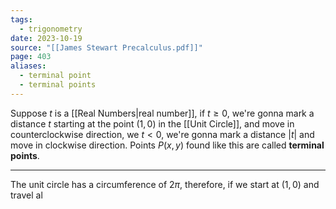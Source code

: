 ```yaml
---
tags:
  - trigonometry
date: 2023-10-19
source: "[[James Stewart Precalculus.pdf]]"
page: 403
aliases:
  - terminal point
  - terminal points
---
```

Suppose $t$ is a [[Real Numbers|real number]], if $t \ge 0$, we're gonna mark a distance $t$ starting at the point $(1,0)$ in the [[Unit Circle]], and move in counterclockwise direction, we $t\lt0$, we're gonna mark a distance $|t|$ and move in clockwise direction.
Points $P(x,y)$ found like this are called **terminal points**.
___
The unit circle has a circumference of $2\pi$, therefore, if we start at $(1,0)$ and travel al